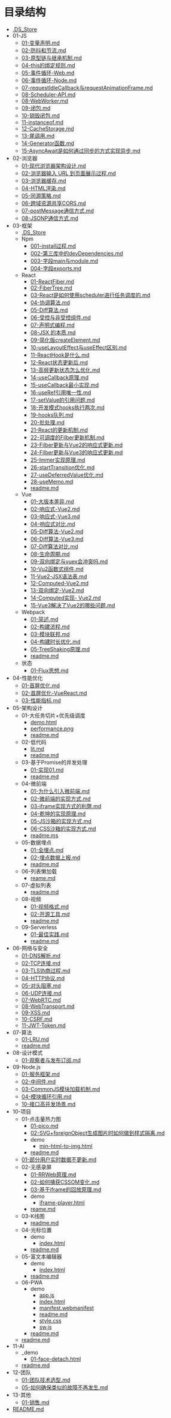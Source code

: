 # 目录结构

- [.DS_Store](.DS_Store)
- 01-JS
  - [01-变量声明.md](01-JS/01-变量声明.md)
  - [02-防抖和节流.md](01-JS/02-防抖和节流.md)
  - [03-原型链与继承机制.md](01-JS/03-原型链与继承机制.md)
  - [04-this的绑定规则.md](01-JS/04-this的绑定规则.md)
  - [05-事件循环-Web.md](01-JS/05-事件循环-Web.md)
  - [06-事件循环-Node.md](01-JS/06-事件循环-Node.md)
  - [07-requestIdleCallback与requestAnimationFrame.md](01-JS/07-requestIdleCallback与requestAnimationFrame.md)
  - [08-Scheduler-API.md](01-JS/08-Scheduler-API.md)
  - [08-WebWorker.md](01-JS/08-WebWorker.md)
  - [09-闭包.md](01-JS/09-闭包.md)
  - [10-销毁闭包.md](01-JS/10-销毁闭包.md)
  - [11-instanceof.md](01-JS/11-instanceof.md)
  - [12-CacheStorage.md](01-JS/12-CacheStorage.md)
  - [13-尾调用.md](01-JS/13-尾调用.md)
  - [14-Generator函数.md](01-JS/14-Generator函数.md)
  - [15-AsyncAwait是如何通过同步的方式实现异步.md](01-JS/15-AsyncAwait是如何通过同步的方式实现异步.md)
- 02-浏览器
  - [01-现代浏览器架构设计.md](02-浏览器/01-现代浏览器架构设计.md)
  - [02-浏览器输入 URL 到页面展示过程.md](02-浏览器/02-浏览器输入%20URL%20到页面展示过程.md)
  - [03-浏览器缓存.md](02-浏览器/03-浏览器缓存.md)
  - [04-HTML渲染.md](02-浏览器/04-HTML渲染.md)
  - [05-同源策略.md](02-浏览器/05-同源策略.md)
  - [06-跨域资源共享CORS.md](02-浏览器/06-跨域资源共享CORS.md)
  - [07-postMessage通信方式.md](02-浏览器/07-postMessage通信方式.md)
  - [08-JSONP通信方式.md](02-浏览器/08-JSONP通信方式.md)
- 03-框架
  - [.DS_Store](03-框架/.DS_Store)
  - Npm
    - [001-install过程.md](03-框架/Npm/001-install过程.md)
    - [002-第三库中的devDependencies.md](03-框架/Npm/002-第三库中的devDependencies.md)
    - [003-字段main与module.md](03-框架/Npm/003-字段main与module.md)
    - [004-字段exports.md](03-框架/Npm/004-字段exports.md)
  - React
    - [01-ReactFiber.md](03-框架/React/01-ReactFiber.md)
    - [02-FiberTree.md](03-框架/React/02-FiberTree.md)
    - [03-React是如何使用scheduler进行任务调度的.md](03-框架/React/03-React是如何使用scheduler进行任务调度的.md)
    - [04-协调算法.md](03-框架/React/04-协调算法.md)
    - [05-Diff算法.md](03-框架/React/05-Diff算法.md)
    - [06-受控与非受控组件.md](03-框架/React/06-受控与非受控组件.md)
    - [07-声明式编程.md](03-框架/React/07-声明式编程.md)
    - [08-JSX 的本质.md](03-框架/React/08-JSX%20的本质.md)
    - [09-简化版createElement.md](03-框架/React/09-简化版createElement.md)
    - [10-useLayoutEffect与useEffect区别.md](03-框架/React/10-useLayoutEffect与useEffect区别.md)
    - [11-ReactHook是什么.md](03-框架/React/11-ReactHook是什么.md)
    - [12-React状态更新后.md](03-框架/React/12-React状态更新后.md)
    - [13-高频更新状态怎么优化.md](03-框架/React/13-高频更新状态怎么优化.md)
    - [14-useCallback原理.md](03-框架/React/14-useCallback原理.md)
    - [15-useCallback最小实现.md](03-框架/React/15-useCallback最小实现.md)
    - [16-useRef引用唯一性.md](03-框架/React/16-useRef引用唯一性.md)
    - [17-setValue的引用问题.md](03-框架/React/17-setValue的引用问题.md)
    - [18-开发模式hooks执行两次.md](03-框架/React/18-开发模式hooks执行两次.md)
    - [19-hooks队列.md](03-框架/React/19-hooks队列.md)
    - [20-批处理.md](03-框架/React/20-批处理.md)
    - [21-React的更新机制.md](03-框架/React/21-React的更新机制.md)
    - [22-可调度的Filber更新机制.md](03-框架/React/22-可调度的Filber更新机制.md)
    - [23-Filber更新与Vue2的响应式更新.md](03-框架/React/23-Filber更新与Vue2的响应式更新.md)
    - [24-Filber更新与Vue3的响应式更新.md](03-框架/React/24-Filber更新与Vue3的响应式更新.md)
    - [25-Immer实现原理.md](03-框架/React/25-Immer实现原理.md)
    - [26-startTransition优化.md](03-框架/React/26-startTransition优化.md)
    - [27-useDeferredValue优化.md](03-框架/React/27-useDeferredValue优化.md)
    - [28-useMemo.md](03-框架/React/28-useMemo.md)
    - [readme.md](03-框架/React/readme.md)
  - Vue
    - [01-大版本差异.md](03-框架/Vue/01-大版本差异.md)
    - [02-响应式-Vue2.md](03-框架/Vue/02-响应式-Vue2.md)
    - [03-响应式-Vue3.md](03-框架/Vue/03-响应式-Vue3.md)
    - [04-响应式对比.md](03-框架/Vue/04-响应式对比.md)
    - [05-Diff算法-Vue2.md](03-框架/Vue/05-Diff算法-Vue2.md)
    - [06-Diff算法-Vue3.md](03-框架/Vue/06-Diff算法-Vue3.md)
    - [07-Diff算法对比.md](03-框架/Vue/07-Diff算法对比.md)
    - [08-生命周期.md](03-框架/Vue/08-生命周期.md)
    - [09-双向绑定与vuex会冲突吗.md](03-框架/Vue/09-双向绑定与vuex会冲突吗.md)
    - [10-Vu2函数式组件.md](03-框架/Vue/10-Vu2函数式组件.md)
    - [11-Vue2-JSX语法表.md](03-框架/Vue/11-Vue2-JSX语法表.md)
    - [12-Computed-Vue2.md](03-框架/Vue/12-Computed-Vue2.md)
    - [13-双向绑定-Vue2.md](03-框架/Vue/13-双向绑定-Vue2.md)
    - [14-Computed实现- Vue2.md](03-框架/Vue/14-Computed实现-%20Vue2.md)
    - [15-Vue3解决了Vue2的哪些问题.md](03-框架/Vue/15-Vue3解决了Vue2的哪些问题.md)
  - Webpack
    - [01-简述.md](03-框架/Webpack/01-简述.md)
    - [02-构建流程.md](03-框架/Webpack/02-构建流程.md)
    - [03-模块联邦.md](03-框架/Webpack/03-模块联邦.md)
    - [04-构建时长优化.md](03-框架/Webpack/04-构建时长优化.md)
    - [05-TreeShaking原理.md](03-框架/Webpack/05-TreeShaking原理.md)
    - [readme.md](03-框架/Webpack/readme.md)
  - 状态
    - [01-Flux思想.md](03-框架/状态/01-Flux思想.md)
- 04-性能优化
  - [01-首屏优化.md](04-性能优化/01-首屏优化.md)
  - [02-首屏优化-VueReact.md](04-性能优化/02-首屏优化-VueReact.md)
  - [03-性能指标.md](04-性能优化/03-性能指标.md)
- 05-架构设计
  - 01-大任务切片+优先级调度
    - [demo.html](05-架构设计/01-大任务切片+优先级调度/demo.html)
    - [performance.png](05-架构设计/01-大任务切片+优先级调度/performance.png)
    - [readme.md](05-架构设计/01-大任务切片+优先级调度/readme.md)
  - 02-低代码
    - [lit.md](05-架构设计/02-低代码/lit.md)
    - [readme.md](05-架构设计/02-低代码/readme.md)
  - 03-基于Promise的并发处理
    - [01-实现01.md](05-架构设计/03-基于Promise的并发处理/01-实现01.md)
    - [readme.md](05-架构设计/03-基于Promise的并发处理/readme.md)
  - 04-微前端
    - [01-为什么引入微前端.md](05-架构设计/04-微前端/01-为什么引入微前端.md)
    - [02-微前端的实现方式.md](05-架构设计/04-微前端/02-微前端的实现方式.md)
    - [03-iframe实现方式的利弊.md](05-架构设计/04-微前端/03-iframe实现方式的利弊.md)
    - [04-乾坤的实现原理.md](05-架构设计/04-微前端/04-乾坤的实现原理.md)
    - [05-JS沙箱的实现方式.md](05-架构设计/04-微前端/05-JS沙箱的实现方式.md)
    - [06-CSS沙箱的实现方式.md](05-架构设计/04-微前端/06-CSS沙箱的实现方式.md)
    - [readme.ms](05-架构设计/04-微前端/readme.ms)
  - 05-数据埋点
    - [01-全埋点.md](05-架构设计/05-数据埋点/01-全埋点.md)
    - [02-埋点数据上报.md](05-架构设计/05-数据埋点/02-埋点数据上报.md)
    - [readme.md](05-架构设计/05-数据埋点/readme.md)
  - 06-列表懒加载
    - [reame.md](05-架构设计/06-列表懒加载/reame.md)
  - 07-虚拟列表
    - [readme.md](05-架构设计/07-虚拟列表/readme.md)
  - 08-视频
    - [01-视频格式.md](05-架构设计/08-视频/01-视频格式.md)
    - [02-开源工具.md](05-架构设计/08-视频/02-开源工具.md)
    - [readme.md](05-架构设计/08-视频/readme.md)
  - 09-Serverless
    - [01-最佳实践.md](05-架构设计/09-Serverless/01-最佳实践.md)
    - [readme.md](05-架构设计/09-Serverless/readme.md)
- 06-网络与安全
  - [01-DNS解析.md](06-网络与安全/01-DNS解析.md)
  - [02-TCP连接.md](06-网络与安全/02-TCP连接.md)
  - [03-TLS协商过程.md](06-网络与安全/03-TLS协商过程.md)
  - [04-HTTP协议.md](06-网络与安全/04-HTTP协议.md)
  - [05-对头阻塞.md](06-网络与安全/05-对头阻塞.md)
  - [06-UDP连接.md](06-网络与安全/06-UDP连接.md)
  - [07-WebRTC.md](06-网络与安全/07-WebRTC.md)
  - [08-WebTransport.md](06-网络与安全/08-WebTransport.md)
  - [09-XSS.md](06-网络与安全/09-XSS.md)
  - [10-CSRF.md](06-网络与安全/10-CSRF.md)
  - [11-JWT-Token.md](06-网络与安全/11-JWT-Token.md)
- 07-算法
  - [01-LRU.md](07-算法/01-LRU.md)
  - [readme.md](07-算法/readme.md)
- 08-设计模式
  - [01-观察者与发布订阅.md](08-设计模式/01-观察者与发布订阅.md)
- 09-Node.js
  - [01-服务框架.md](09-Node.js/01-服务框架.md)
  - [02-中间件.md](09-Node.js/02-中间件.md)
  - [03-CommonJS模块加载机制.md](09-Node.js/03-CommonJS模块加载机制.md)
  - [04-模块循环引用.md](09-Node.js/04-模块循环引用.md)
  - [10-接口高并发场景.md](09-Node.js/10-接口高并发场景.md)
- 10-项目
  - 01-点击量热力图
    - [01-pico.md](10-项目/01-点击量热力图/01-pico.md)
    - [02-SVG+foreignObject生成图片时如何做到样式隔离.md](10-项目/01-点击量热力图/02-SVG+foreignObject生成图片时如何做到样式隔离.md)
    - demo
      - [min-html-to-img.html](10-项目/01-点击量热力图/demo/min-html-to-img.html)
    - [readme.md](10-项目/01-点击量热力图/readme.md)
  - [01-部分用户实时数据不更新.md](10-项目/01-部分用户实时数据不更新.md)
  - 02-无感录屏
    - [01-RRWeb原理.md](10-项目/02-无感录屏/01-RRWeb原理.md)
    - [02-如何捕获CSSOM变化.md](10-项目/02-无感录屏/02-如何捕获CSSOM变化.md)
    - [03-基于iframe的回放原理.md](10-项目/02-无感录屏/03-基于iframe的回放原理.md)
    - demo
      - [iframe-player.html](10-项目/02-无感录屏/demo/iframe-player.html)
    - [reame.md](10-项目/02-无感录屏/reame.md)
  - 03-K线图
    - [readme.md](10-项目/03-K线图/readme.md)
  - 04-光标位置
    - demo
      - [index.html](10-项目/04-光标位置/demo/index.html)
    - [readme.md](10-项目/04-光标位置/readme.md)
  - 05-富文本编辑器
    - demo
      - [index.html](10-项目/05-富文本编辑器/demo/index.html)
    - [readme.md](10-项目/05-富文本编辑器/readme.md)
  - 06-PWA
    - demo
      - [app.js](10-项目/06-PWA/demo/app.js)
      - [index.html](10-项目/06-PWA/demo/index.html)
      - [manifest.webmanifest](10-项目/06-PWA/demo/manifest.webmanifest)
      - [readme.md](10-项目/06-PWA/demo/readme.md)
      - [style.css](10-项目/06-PWA/demo/style.css)
      - [sw.js](10-项目/06-PWA/demo/sw.js)
    - [readme.md](10-项目/06-PWA/readme.md)
  - [readme.md](10-项目/readme.md)
- 11-AI
  - _demo
    - [01-face-detach.html](11-AI/_demo/01-face-detach.html)
  - [readme.md](11-AI/readme.md)
- 12-团队
  - [01-团队技术选型.md](12-团队/01-团队技术选型.md)
  - [05-如何确保类似的故障不再发生.md](12-团队/05-如何确保类似的故障不再发生.md)
- 13-其他
  - [01-销售.md](13-其他/01-销售.md)
- [README.md](README.md)

